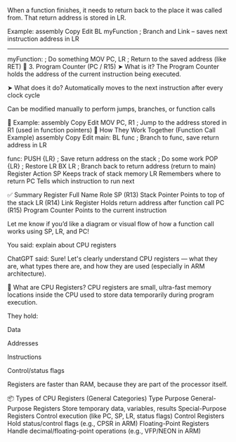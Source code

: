When a function finishes, it needs to return back to the place it was called from. That return address is stored in LR.

Example:
assembly
Copy
Edit
BL myFunction   ; Branch and Link – saves next instruction address in LR
___
myFunction:
   ; Do something
   MOV PC, LR   ; Return to the saved address (like RET)
📌 3. Program Counter (PC / R15)
➤ What is it?
The Program Counter holds the address of the current instruction being executed.

➤ What does it do?
Automatically moves to the next instruction after every clock cycle

Can be modified manually to perform jumps, branches, or function calls

🧠 Example:
assembly
Copy
Edit
MOV PC, R1     ; Jump to the address stored in R1 (used in function pointers)
🔁 How They Work Together (Function Call Example)
assembly
Copy
Edit
main:
    BL func         ; Branch to func, save return address in LR

func:
    PUSH {LR}       ; Save return address on the stack
    ; Do some work
    POP {LR}        ; Restore LR
    BX LR           ; Branch back to return address (return to main)
Register	Action
SP	Keeps track of stack memory
LR	Remembers where to return
PC	Tells which instruction to run next

✅ Summary
Register	Full Name	Role
SP (R13)	Stack Pointer	Points to top of the stack
LR (R14)	Link Register	Holds return address after function call
PC (R15)	Program Counter	Points to the current instruction

Let me know if you’d like a diagram or visual flow of how a function call works using SP, LR, and PC!








You said:
explain about CPU registers


ChatGPT said:
Sure! Let's clearly understand CPU registers — what they are, what types there are, and how they are used (especially in ARM architecture).

🧠 What are CPU Registers?
CPU registers are small, ultra-fast memory locations inside the CPU used to store data temporarily during program execution.

They hold:

Data

Addresses

Instructions

Control/status flags

Registers are faster than RAM, because they are part of the processor itself.

📦 Types of CPU Registers (General Categories)
Type	Purpose
General-Purpose Registers	Store temporary data, variables, results
Special-Purpose Registers	Control execution (like PC, SP, LR, status flags)
Control Registers	Hold status/control flags (e.g., CPSR in ARM)
Floating-Point Registers	Handle decimal/floating-point operations (e.g., VFP/NEON in ARM)
